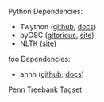 Python Dependencies:
- Twython ([github](https://github.com/ryanmcgrath/twython), [docs](https://twython.readthedocs.org))
- pyOSC ([gitorious](https://gitorious.org/pyosc), [site](https://trac.v2.nl/wiki/pyOSC))
- NLTK ([site](http://nltk.org/))

foo Dependencies:
- ahhh ([github](https://github.com/ryanmcgrath/twython), [docs](https://twython.readthedocs.org))


[Penn Treebank Tagset](http://www.americannationalcorpus.org/OANC/penn.html)
